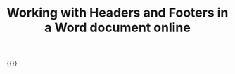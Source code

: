 ﻿---
title: "Working with Headers and Footers in a Word document online"
articleTitle: "Working with Headers and Footers"
linktitle: "Headers and Footers"
type: docs
url: /headers-and-footers/
description: "Insert, edit, delete Headers and Footers in a Word document programmatically via Cloud API."
weight: 130
---




{{<list-children-pages>}}
